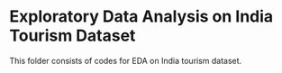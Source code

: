 # Exploratory Data Analysis on India Tourism Dataset
This folder consists of codes for EDA on India tourism dataset.
